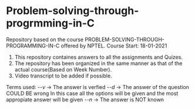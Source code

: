 # Problem-solving-through-progrmming-in-C
Repository based on the course PROBLEM-SOLVING-THROUGH-PROGRAMMING-IN-C offered by NPTEL.
Course Start: 18-01-2021


1. This repository containes answers to all the assignments and Quizes.
2. The repository has been organized in the same manner as that of the actual course(Based on Week Number).
3. Video transcript to be added if possible.

Terms used:
*--v* -> The answer is verfied
*--d* -> The answer of the question COULD BE wrong
            In this case all the options will be given and the most appropiate answer will be given
*--n* -> The answer is NOT known
